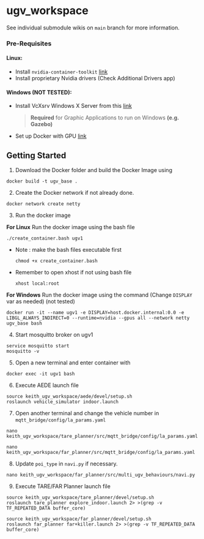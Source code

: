 # ugv_workspace
See individual submodule wikis on `main` branch for more information.

### Pre-Requisites 
#### Linux:
- Install `nvidia-container-toolkit` [link](https://docs.nvidia.com/datacenter/cloud-native/container-toolkit/install-guide.html#docker)
- Install proprietary Nvidia drivers (Check Additional Drivers app)

#### Windows (NOT TESTED):
- Install VcXsrv Windows X Server from this [link](https://sourceforge.net/projects/vcxsrv/) 
   > **Required** for Graphic Applications to run on Windows **(e.g. Gazebo)**
- Set up Docker with GPU [link](https://medium.com/htc-research-engineering-blog/nvidia-docker-on-wsl2-f891dfe34ab)

## Getting Started
1) Download the Docker folder and build the Docker Image using
```
docker build -t ugv_base .
```

2) Create the Docker network if not already done.
```
docker network create netty
```

3) Run the docker image

**For Linux** Run the docker image using the bash file
```
./create_container.bash ugv1
```
- Note : make the bash files executable first
   ```
   chmod +x create_container.bash
   ```
- Remember to open xhost if not using bash file
   ```
   xhost local:root
   ```

**For Windows** Run the docker image using the command (Change `DISPLAY` var as needed) (not tested)
```
docker run -it --name ugv1 -e DISPLAY=host.docker.internal:0.0 -e LIBGL_ALWAYS_INDIRECT=0 --runtime=nvidia --gpus all --network netty ugv_base bash
```

4) Start mosquitto broker on ugv1
```
service mosquitto start
mosquitto -v
```

5) Open a new terminal and enter container with
```
docker exec -it ugv1 bash
```

6) Execute AEDE launch file
```
source keith_ugv_workspace/aede/devel/setup.sh
roslaunch vehicle_simulator indoor.launch
```

7) Open another terminal and change the vehicle number in `mqtt_bridge/config/la_params.yaml`
```
nano keith_ugv_workspace/tare_planner/src/mqtt_bridge/config/la_params.yaml
```
```
nano keith_ugv_workspace/far_planner/src/mqtt_bridge/config/la_params.yaml
```

8) Update `poi_type` in `navi.py` if necessary.
```
nano keith_ugv_workspace/far_planner/src/multi_ugv_behaviours/navi.py
```

9) Execute TARE/FAR Planner launch file
```
source keith_ugv_workspace/tare_planner/devel/setup.sh
roslaunch tare_planner explore_indoor.launch 2> >(grep -v TF_REPEATED_DATA buffer_core)
```
```
source keith_ugv_workspace/far_planner/devel/setup.sh
roslaunch far_planner far+killer.launch 2> >(grep -v TF_REPEATED_DATA buffer_core)
```
